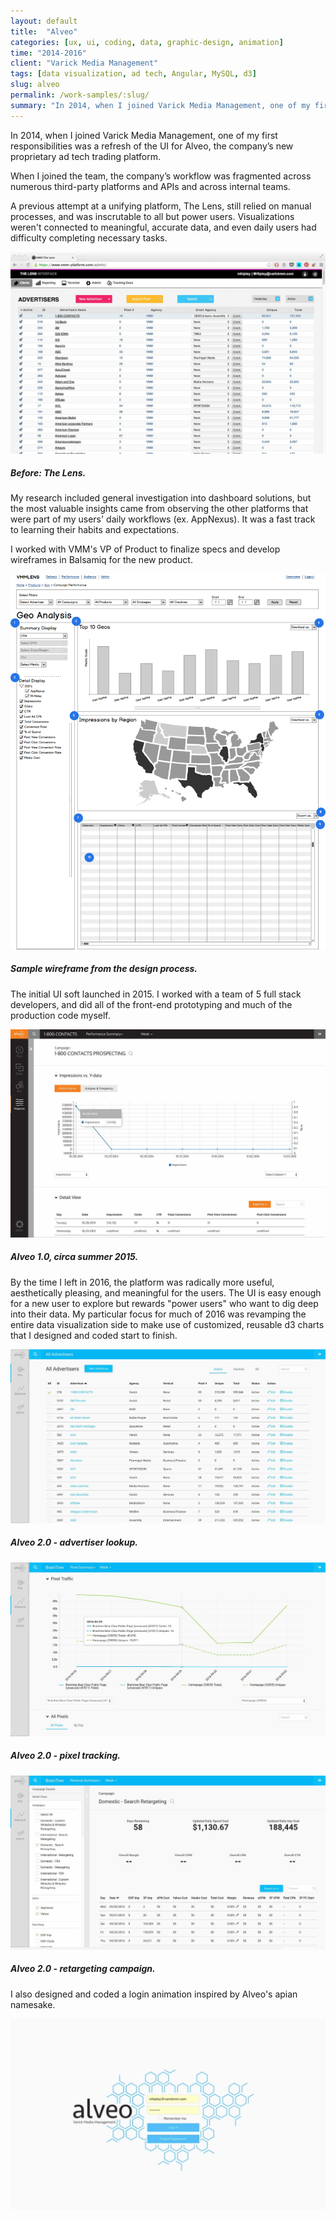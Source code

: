 ```yaml
---
layout: default
title:  "Alveo"
categories: [ux, ui, coding, data, graphic-design, animation]
time: "2014-2016"
client: "Varick Media Management"
tags: [data visualization, ad tech, Angular, MySQL, d3]
slug: alveo
permalink: /work-samples/:slug/
summary: "In 2014, when I joined Varick Media Management, one of my first responsibilities was a refresh of the UI for Alveo, the company’s new proprietary ad tech trading platform."
---
```


In 2014, when I joined Varick Media Management, one of my first responsibilities was a refresh of the UI for Alveo, the company’s new proprietary ad tech trading platform.

When I joined the team, the company’s workflow was fragmented across numerous third-party platforms and APIs and across internal teams.

A previous attempt at a unifying platform, The Lens, still relied on manual processes, and was inscrutable to all but power users. Visualizations weren't connected to meaningful, accurate data, and even daily users had difficulty completing necessary tasks.

<div class="device border-desktop" ><a href="#" data-featherlight="/assets/images/posts/alveo-lens.jpg"><img src="/assets/images/posts/alveo-lens.jpg" alt="Before: The Lens." title="Before: The Lens." class="device-interior"></a></div>

##### Before: The Lens.

My research included general investigation into dashboard solutions, but the most valuable insights came from observing the other platforms that were part of my users' daily workflows (ex. AppNexus). It was a fast track to learning their habits and expectations.

I worked with VMM's VP of Product to finalize specs and develop wireframes in Balsamiq for the new product.

<div class="device border-frame" ><a href="#" data-featherlight="/assets/images/posts/alveo-wireframe.png"><img src="/assets/images/posts/alveo-wireframe.png" alt="Sample wireframe from design process." title="Sample wireframe from design process." class="device-interior"></a></div>

##### Sample wireframe from the design process.

The initial UI soft launched in 2015. I worked with a team of 5 full stack developers, and did all of the front-end prototyping and much of the production code myself.

<div class="device border-desktop" ><a href="#" data-featherlight="/assets/images/posts/alveo1-0.jpg"><img src="/assets/images/posts/alveo1-0.jpg" alt="Alveo 1.0" title="Alveo 1.0" class="device-interior"></a></div>

##### Alveo 1.0, circa summer 2015.

By the time I left in 2016, the platform was radically more useful, aesthetically pleasing, and meaningful for the users. The UI is easy enough for a new user to explore but rewards "power users" who want to dig deep into their data. My particular focus for much of 2016 was revamping the entire data visualization side to make use of customized, reusable d3 charts that I designed and coded start to finish.

<div class="device border-desktop" ><a href="#" data-featherlight="/assets/images/posts/alveo-advertisers.jpg"><img src="/assets/images/posts/alveo-advertisers.jpg" alt="Alveo 2.0 - advertiser lookup" title="Alveo 2.0 - advertiser lookup" class="device-interior"></a></div>

##### Alveo 2.0 - advertiser lookup.

<div class="device border-desktop" ><a href="#" data-featherlight="/assets/images/posts/alveo-pixel.jpg"><img src="/assets/images/posts/alveo-pixel.jpg" alt="Alveo 2.0 - pixel tracking." title="Alveo 2.0 - pixel tracking." class="device-interior"></a></div>

##### Alveo 2.0 - pixel tracking.

<div class="device border-desktop" ><a href="#" data-featherlight="/assets/images/posts/alveo-retargeting.jpg"><img src="/assets/images/posts/alveo-retargeting.jpg" alt="Alveo 2.0 - retargeting campaign." title="Alveo 2.0 - retargeting campaign." class="device-interior"></a></div>

##### Alveo 2.0 - retargeting campaign.

I also designed and coded a login animation inspired by Alveo's apian namesake.

<div class="device border-desktop">
	<a href="https://player.vimeo.com/video/348832456" data-featherlight="iframe" data-featherlight-iframe-frameborder="0" data-featherlight-iframe-width="640" data-featherlight-iframe-height="480" data-featherlight-iframe-max-width="100%"  data-featherlight-iframe-allow="autoplay; encrypted-media" data-featherlight-iframe-allowfullscreen="true" class="device-interior"><img src="/assets/images/posts/alveo-animation.png" alt="Login animation for Alveo." title="Login animation for Alveo." class="device-interior"></a>
</div>